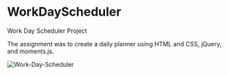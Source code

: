 # WorkDayScheduler
Work Day Scheduler Project

The assignment was to create a daily planner using HTML and CSS, jQuery, and moments.js.


![Work-Day-Scheduler](https://user-images.githubusercontent.com/84401029/125020764-724ed180-e047-11eb-9df5-72fc3270ab62.jpg)

